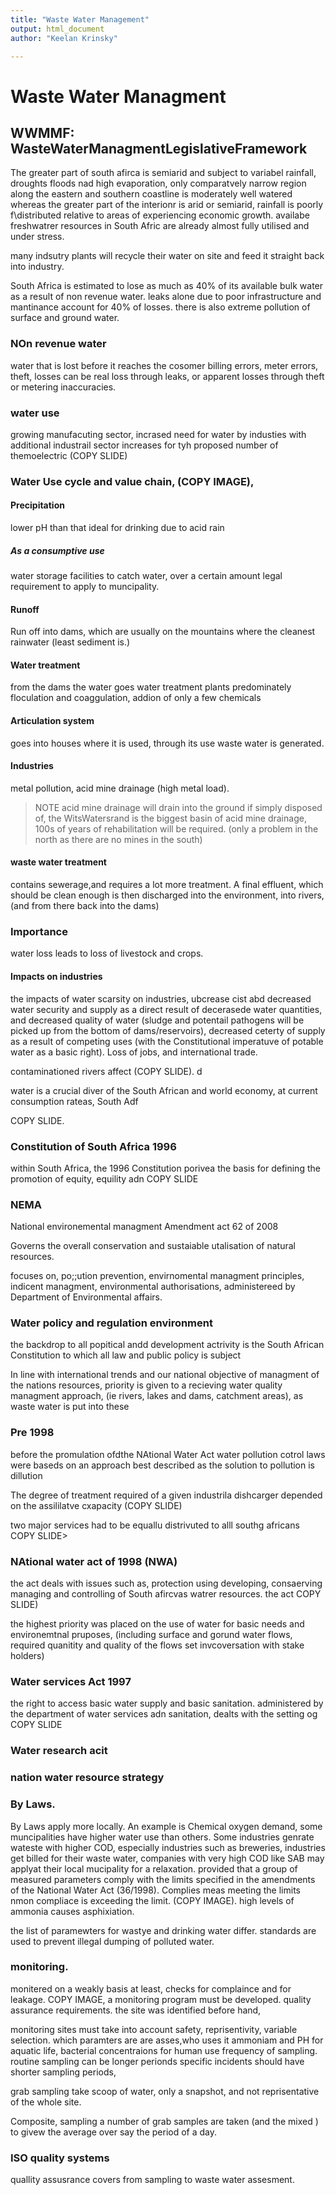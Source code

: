 ```yaml
---
title: "Waste Water Management"
output: html_document
author: "Keelan Krinsky"

---
```


# Waste Water Managment 

## __WWMMF: WasteWaterManagmentLegislativeFramework__

The greater part of south afirca is semiarid and subject to variabel rainfall, droughts floods nad high evaporation, only comparatvely narrow region along the eastern and southern coastline is moderately well watered whereas the greater part of the interionr is arid or semiarid, rainfall is poorly f\distributed relative to areas of experiencing economic growth. availabe freshwatrer resources in South Afric are already almost fully utilised and under stress. 

many indsutry plants will recycle their water on site and feed it straight back into industry. 

South Africa is estimated to lose as much as 40\% of its available bulk water as a result of non revenue water.
leaks alone due to poor infrastructure and mantinance account for 40\% of losses. 
there is also extreme pollution of surface and ground water. 


### NOn revenue water
water that is lost before it reaches the cosomer
billing errors, meter errors, theft, losses can be real loss through leaks, or apparent losses through theft or metering inaccuracies. 

### water use
growing manufacuting sector, incrased need for water by industies with additional industrail sector increases for tyh proposed number of themoelectric (COPY SLIDE)


### Water Use cycle and value chain, (COPY IMAGE),

#### Precipitation
lower pH than that ideal for drinking due to acid rain


##### As a consumptive use
water storage facilities to catch water, over a certain amount legal requirement to apply to muncipality.

#### Runoff
Run off into dams, which are usually on the mountains where the cleanest rainwater (least sediment is.)

#### Water treatment 
from the dams the water goes water treatment plants predominately floculation and coaggulation,
addion of only a few chemicals


#### Articulation system 
goes into houses where it is used, through its use waste water is generated. 

#### Industries 
metal pollution, acid mine drainage (high metal load).

>NOTE acid mine drainage will drain into the ground if simply disposed of, the WitsWatersrand is the biggest basin of acid mine drainage, 100s of years of rehabilitation will be required. (only a problem in the north as there are no mines in the south)



#### waste water treatment 
contains sewerage,and requires a lot more treatment. A final effluent, which should be clean enough is then discharged into the environment, into rivers, (and from there back into the dams)

### Importance
water loss leads to loss of livestock and crops. 

#### Impacts on industries
the impacts of water scarsity on industries, ubcrease cist abd decreased water security and supply as a direct result of decerasede water quantities, and decreased quality of water (sludge and potentail pathogens will be picked up from the bottom of dams/reservoirs), decreased ceterty of supply as a result of competing uses (with the Constitutional imperatuve of potable water as a basic right). Loss of jobs, and international trade. 

contaminationed rivers affect (COPY SLIDE). d

water is a crucial diver of the South African and world economy, at current consumption rateas, South Adf

COPY SLIDE. 


### Constitution of South Africa 1996
within South Africa, the 1996 Constitution porivea the basis for defining the promotion of equity, equility adn COPY SLIDE 

### NEMA 
National environemental managment Amendment act 62 of 2008 

Governs the overall conservation and sustaiable utalisation of natural resources. 

focuses on, po;;ution prevention, envirnomental managment principles, indicent managment, environmental authorisations, administereed by Department of Environmental affairs. 

### Water policy and regulation environment 
the backdrop to all popitical andd development actrivity is the South African Constitution to which all law and public policy is subject 

In line with international trends and our national objective of managment of the nations resources, priority is given to a recieving water quality managment approach, (ie rivers, lakes and dams, catchment areas), as waste water is put into these


### Pre 1998 
before the promulation ofdthe NAtional Water Act water pollution cotrol laws were baseds on an approach best described as the solution to pollution is dillution

The degree of treatment required of a given industrila dishcarger depended on the assililatve cxapacity (COPY SLIDE) 

two major services had to be equallu distrivuted to alll southg africans COPY SLIDE> 


### NAtional water act of 1998 (NWA)
the act deals with issues such as,  protection using developing, consaerving managing and controlling of South afircvas watrer resources. 
the act COPY SLIDE) 


the highest priority was placed on the use of water for basic needs and environemtnal pruposes, (including surface and gorund water flows, required quanitity and quality of the flows set invcoversation with stake holders)

### Water services Act 1997
the right to access basic water supply and basic sanitation. administered by the department of water services adn sanitation, dealts with the setting og COPY SLIDE

### Water research acit

### nation water resource strategy 


### By Laws. 
By Laws apply more locally. An example is Chemical oxygen demand, some muncipalities have higher water use than others. Some industries genrate wateste with higher COD, especially industries such as breweries, industries get billed for their waste water, companies with very high COD like SAB may applyat their local mucipality for a relaxation. provided that a group of measured parameters comply with the limits specified in the amendments of the National Water Act (36/1998). Complies meas meeting the limits nmon compliace is exceeding the limit. (COPY IMAGE). high levels of ammonia causes asphixiation. 

the list of paramewters for wastye and drinking water differ. standards are used to prevent illegal dumping of polluted water. 

### monitoring. 
monitered on a weakly basis at least, checks for complaince and for leakage. COPY IMAGE, a monitoring program must be developed. quality assurance requirements. the site was identified before hand, 

monitoring sites must take into account safety, reprisentivity, variable selection. which paramters are are asses,who uses it ammoniam and PH for aquatic life, bacterial concentraions for human use frequency of sampling. routine sampling can be longer perionds specific incidents should have shorter sampling periods, 

grab sampling 
take scoop of water, only a snapshot, and not reprisentative of the whole site. 

Composite, sampling 
a number of grab samples are taken (and the mixed ) to givew the average over say the period of a day. 

### ISO quality systems 
quallity assusrance covers from sampling to waste water assesment. 




